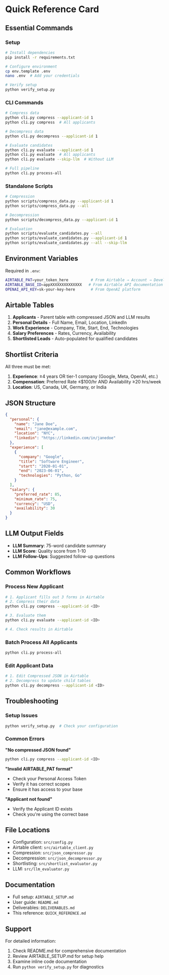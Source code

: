 # Quick Reference Card

## Essential Commands

### Setup
```bash
# Install dependencies
pip install -r requirements.txt

# Configure environment
cp env.template .env
nano .env  # Add your credentials

# Verify setup
python verify_setup.py
```

### CLI Commands

```bash
# Compress data
python cli.py compress --applicant-id 1
python cli.py compress  # All applicants

# Decompress data
python cli.py decompress --applicant-id 1

# Evaluate candidates
python cli.py evaluate --applicant-id 1
python cli.py evaluate  # All applicants
python cli.py evaluate --skip-llm  # Without LLM

# Full pipeline
python cli.py process-all
```

### Standalone Scripts

```bash
# Compression
python scripts/compress_data.py --applicant-id 1
python scripts/compress_data.py --all

# Decompression
python scripts/decompress_data.py --applicant-id 1

# Evaluation
python scripts/evaluate_candidates.py --all
python scripts/evaluate_candidates.py --applicant-id 1
python scripts/evaluate_candidates.py --all --skip-llm
```

## Environment Variables

Required in `.env`:
```bash
AIRTABLE_PAT=your_token_here          # From Airtable → Account → Developer
AIRTABLE_BASE_ID=appXXXXXXXXXXXXXX   # From Airtable API documentation page
OPENAI_API_KEY=sk-your-key-here       # From OpenAI platform
```

## Airtable Tables

1. **Applicants** - Parent table with compressed JSON and LLM results
2. **Personal Details** - Full Name, Email, Location, LinkedIn
3. **Work Experience** - Company, Title, Start, End, Technologies
4. **Salary Preferences** - Rates, Currency, Availability
5. **Shortlisted Leads** - Auto-populated for qualified candidates

## Shortlist Criteria

All three must be met:

1. **Experience**: ≥4 years OR tier-1 company (Google, Meta, OpenAI, etc.)
2. **Compensation**: Preferred Rate ≤$100/hr AND Availability ≥20 hrs/week
3. **Location**: US, Canada, UK, Germany, or India

## JSON Structure

```json
{
  "personal": {
    "name": "Jane Doe",
    "email": "jane@example.com",
    "location": "NYC",
    "linkedin": "https://linkedin.com/in/janedoe"
  },
  "experience": [
    {
      "company": "Google",
      "title": "Software Engineer",
      "start": "2020-01-01",
      "end": "2023-06-01",
      "technologies": "Python, Go"
    }
  ],
  "salary": {
    "preferred_rate": 85,
    "minimum_rate": 75,
    "currency": "USD",
    "availability": 30
  }
}
```

## LLM Output Fields

- **LLM Summary**: 75-word candidate summary
- **LLM Score**: Quality score from 1-10
- **LLM Follow-Ups**: Suggested follow-up questions

## Common Workflows

### Process New Applicant
```bash
# 1. Applicant fills out 3 forms in Airtable
# 2. Compress their data
python cli.py compress --applicant-id <ID>

# 3. Evaluate them
python cli.py evaluate --applicant-id <ID>

# 4. Check results in Airtable
```

### Batch Process All Applicants
```bash
python cli.py process-all
```

### Edit Applicant Data
```bash
# 1. Edit Compressed JSON in Airtable
# 2. Decompress to update child tables
python cli.py decompress --applicant-id <ID>
```

## Troubleshooting

### Setup Issues
```bash
python verify_setup.py  # Check your configuration
```

### Common Errors

**"No compressed JSON found"**
```bash
python cli.py compress --applicant-id <ID>
```

**"Invalid AIRTABLE_PAT format"**
- Check your Personal Access Token
- Verify it has correct scopes
- Ensure it has access to your base

**"Applicant not found"**
- Verify the Applicant ID exists
- Check you're using the correct base

## File Locations

- Configuration: `src/config.py`
- Airtable client: `src/airtable_client.py`
- Compression: `src/json_compressor.py`
- Decompression: `src/json_decompressor.py`
- Shortlisting: `src/shortlist_evaluator.py`
- LLM: `src/llm_evaluator.py`

## Documentation

- Full setup: `AIRTABLE_SETUP.md`
- User guide: `README.md`
- Deliverables: `DELIVERABLES.md`
- This reference: `QUICK_REFERENCE.md`

## Support

For detailed information:
1. Check README.md for comprehensive documentation
2. Review AIRTABLE_SETUP.md for setup help
3. Examine inline code documentation
4. Run `python verify_setup.py` for diagnostics

